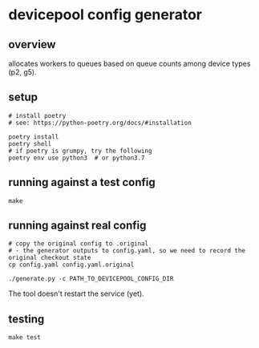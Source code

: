 # devicepool config generator

## overview

allocates workers to queues based on queue counts among device types (p2, g5).

## setup

```
# install poetry
# see: https://python-poetry.org/docs/#installation

poetry install
poetry shell
# if poetry is grumpy, try the following
poetry env use python3  # or python3.7
```

## running against a test config

```
make
```

## running against real config

```
# copy the original config to .original
# - the generator outputs to config.yaml, so we need to record the original checkout state
cp config.yaml config.yaml.original

./generate.py -c PATH_TO_DEVICEPOOL_CONFIG_DIR

```

The tool doesn't restart the service (yet).

## testing

```
make test
```